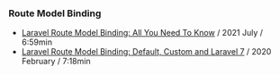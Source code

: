 ### Route Model Binding

- [Laravel Route Model Binding: All You Need To Know](https://www.youtube.com/watch?v=6dEfxGLgevM) / 2021 July / 6:59min
- [Laravel Route Model Binding: Default, Custom and Laravel 7](https://www.youtube.com/watch?v=XyyGG5qIWoQ) / 2020 February / 7:18min
